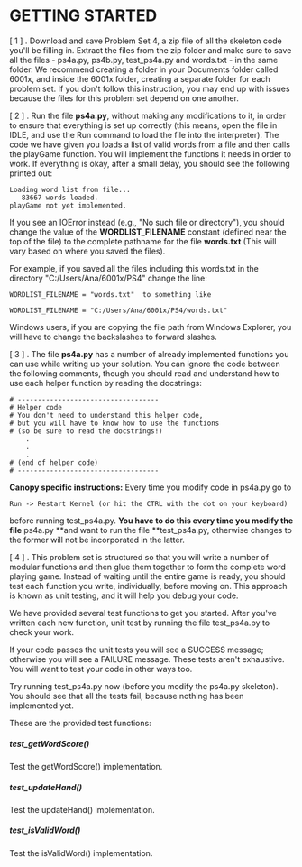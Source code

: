 # GETTING STARTED

[ 1 ] . Download and save Problem Set 4, a zip file of all the skeleton code you'll be filling in. Extract the files from the zip folder and make sure to save all the files  - ps4a.py, ps4b.py, test_ps4a.py and words.txt - in the same folder. We recommend creating a folder in your Documents folder called 6001x, and inside the 6001x folder, creating a separate folder for each problem set. If you don't follow this instruction, you may end up with issues because the files for this problem set depend on one another.

[ 2 ] . Run the file **ps4a.py**, without making any modifications to it, in order to ensure that everything is set up correctly (this means, open the file in IDLE, and use the Run command to load the file into the interpreter). The code we have given you loads a list of valid words from a file and then calls the playGame function. You will implement the functions it needs in order to work. If everything is okay, after a small delay, you should see the following printed out:


	Loading word list from file...
	   83667 words loaded.
	playGame not yet implemented.

 If you see an IOError instead (e.g., "No such file or directory"), you should change the value of the **WORDLIST_FILENAME** constant (defined near the top of the file) to the complete pathname for the file **words.txt** (This will vary based on where you saved the files).

 For example, if you saved all the files including this words.txt in the directory "C:/Users/Ana/6001x/PS4" change the line: 

	WORDLIST_FILENAME = "words.txt"  to something like

	WORDLIST_FILENAME = "C:/Users/Ana/6001x/PS4/words.txt"

 Windows users, if you are copying the file path from Windows Explorer, you will have to change the backslashes to forward slashes.

[ 3 ] . The file **ps4a.py** has a number of already implemented functions you can use while writing up your solution. You can ignore the code between the following comments, though you should read and understand how to use each helper function by reading the docstrings:


    # -----------------------------------
    # Helper code
    # You don't need to understand this helper code,
    # but you will have to know how to use the functions
    # (so be sure to read the docstrings!)
        .
        .
        .
    # (end of helper code)
    # -----------------------------------   

**Canopy specific instructions:** Every time you modify code in ps4a.py go to

	Run -> Restart Kernel (or hit the CTRL with the dot on your keyboard)

before running test_ps4a.py. **You have to do this every time you modify the file** ps4a.py **and want to run the file **test_ps4a.py, otherwise changes to the former will not be incorporated in the latter.

[ 4 ] . This problem set is structured so that you will write a number of modular functions and then glue them together to form the complete word playing game. Instead of waiting until the entire game is ready, you should test each function you write, individually, before moving on. This approach is known as unit testing, and it will help you debug your code.

We have provided several test functions to get you started. After you've written each new function, unit test by running the file test_ps4a.py to check your work.

If your code passes the unit tests you will see a SUCCESS message; otherwise you will see a FAILURE message. These tests aren't exhaustive. You will want to test your code in other ways too.

Try running test_ps4a.py now (before you modify the ps4a.py skeleton). You should see that all the tests fail, because nothing has been implemented yet.

These are the provided test functions:

##### test_getWordScore()
Test the getWordScore() implementation.

##### test_updateHand()
Test the updateHand() implementation.

##### test_isValidWord()
Test the isValidWord() implementation.

